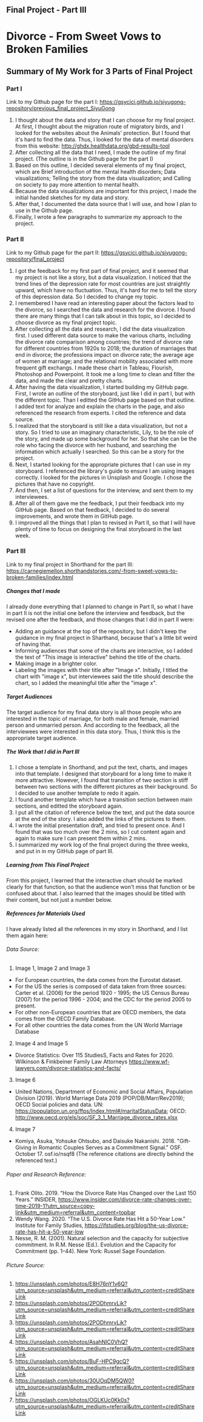 ## Final Project - Part III 

# Divorce - From Sweet Vows to Broken Families

## Summary of My Work for 3 Parts of Final Project

### Part I

Link to my Github page for the part I:
https://gsycici.github.io/siyugong-repository/previous_final_project_SiyuGong

1. I thought about the data and story that I can choose for my final project. At first, I thought about the migration route of migratory birds, and I looked for the websites about the Animals' protection. But I found that it's hard to find the data. Thus, I looked for the data of mental disorders from this website: http://ghdx.healthdata.org/gbd-results-tool
2. After collecting all the data that I need, I made the outline of my final project. (The outline is in the Github page for the part I)
3. Based on this outline, I decided several elements of my final project, which are Brief introduction of the mental health disorders; Data visualizations; Telling the story from the data visualization; and Calling on society to pay more attention to mental health.
4. Because the data visualizations are important for this project, I made the initial handed sketches for my data and story.
5. After that, I documented the data source that I will use, and how I plan to use in the Github page.
6. Finally, I wrote a few paragraphs to summarize my approach to the project.

### Part II

Link to my Github page for the part II: 
https://gsycici.github.io/siyugong-repository/final_project

1. I got the feedback for my first part of final project, and it seemed that my project is not like a story, but a data visualization. I noticed that the trend lines of the depression rate for most countries are just straightly upward, which have no fluctuation. Thus, it's hard for me to tell the story of this depression data. So I decided to change my topic.
2. I remembered I have read an interesting paper about the factors lead to the divorce, so I searched the data and research for the divorce. I found there are many things that I can talk about in this topic, so I decided to choose divorce as my final project topic.
3. After collecting all the data and research, I did the data visualization first. I used different data source to make the various charts, including the divorce rate comparison among countries; the trend of divorce rate for different countries from 1920s to 2018; the duration of marriages that end in divorce; the professions impact on divorce rate; the average age of women at marriage; and the relational mobility associated with more frequent gift exchangs. I made these chart in Tableau, Flourish, Photoshop and Powerpoint. It took me a long time to clean and filter the data, and made the clear and pretty charts.
4. After having the data visualization, I started building my GitHub page. First, I wrote an outline of the storyboard, just like I did in part I, but with the different topic. Than I editted the GitHub page based on that outline. I added text for analyze and explain the charts in the page, and also referenced the research from experts. I cited the reference and data source.
5. I realized that the storyboard is still like a data visualization, but not a story. So I tried to use an imaginary characteristic, Lily, to be the role of the story, and made up some background for her. So that she can be the role who facing the divorce with her husband, and searching the information which actually I searched. So this can be a story for the project.
6. Next, I started looking for the appropriate pictures that I can use in my storyboard. I referenced the library's guide to ensure I am using images correctly. I looked for the pictures in Unsplash and Google. I chose the pictures that have no copyright.
7. And then, I set a list of questions for the interview, and sent them to my interviewees. 
8. After all of them gave me the feedback, I put their feedback into my GitHub page. Based on that feedback, I decided to do several improvements, and wrote them in GitHub page. 
9. I improved all the things that I plan to revised in Part II, so that I will have plenty of time to focus on designing the final storyboard in the last week.

### Part III

Link to my final project in Shorthand for the part III:
https://carnegiemellon.shorthandstories.com/-from-sweet-vows-to-broken-families/index.html

##### Changes that I made

I already done everything that I planned to change in Part II, so what I have in part II is not the initial one before the interview and feedback, but the revised one after the feedback, and those changes that I did in part II were:
  - Adding an guidance at the top of the repository, but I didn't keep the guidance in my final project in Sharthand, because that's a little bit weird of having that. 
  - Informing audiences that some of the charts are interactive, so I added the text of "This image is interactive" behind the title of the charts. 
  - Making image in a brighter color. 
  - Labeling the images with their title after "Image x". Initially, I titled the chart with "image x", but interviewees said the title should describe the chart, so I added the meaningful title after the "image x".

##### Target Audiences

The target audience for my final data story is all those people who are interested in the topic of marriage, for both male and female, married person and unmarried person. And according to the feedback, all the interviewees were interested in this data story. Thus, I think this is the appropriate target audience.

##### The Work that I did in Part III

1. I chose a template in Shorthand, and put the text, charts, and images into that template. I designed that storyboard for a long time to make it more attractive. However, I found that transition of two section is stiff between two sections with the different pictures as their background. So I decided to use another template to redo it again.
2. I found another template which have a transition section between main sections, and editted the storyboard again.
3. I put all the citation of reference below the text, and put the data source at the end of the story. I also added the links of the pictures to them.
4. I wrote the initial presentation draft, and tried to present once. And I found that was too much over the 2 mins, so I cut content again and again to make sure I can present them within 2 mins.
5. I summarized my work log of the final project during the three weeks, and put in in my GitHub page of part III.

##### Learning from This Final Project

From this project, I learned that the interactive chart should be marked clearly for that function, so that the audience won't miss that function or be confused about that. I also learned that the images should be titled with their content, but not just a number below.

##### References for Materials Used

I have already listed all the references in my story in Shorthand, and I list them again here:

###### Data Source: 

1. Image 1, Image 2 and Image 3
  - For European countries, the data comes from the Eurostat dataset.
  - For the US the series is composed of data taken from three sources: Carter et al. (2006) for the period 1920 - 1995; the US Census Bureau (2007) for the period 1996 - 2004; and the CDC for the period 2005 to present.
  - For other non-European countries that are OECD members, the data comes from the OECD Family Database.
  - For all other countries the data comes from the UN World Marriage Database
2. Image 4 and Image 5
  - Divorce Statistics: Over 115 StudiesS, Facts and Rates for 2020. Wilkinson & Finkbeiner Family Law Attorneys 
    https://www.wf-lawyers.com/divorce-statistics-and-facts/
3. Image 6
  - United Nations, Department of Economic and Social Affairs, Population Division (2019). World Marriage Data 2019 (POP/DB/Marr/Rev2019); OECD Social policies and data.
    UN: https://population.un.org/ffps/Index.html#/maritalStatusData; OECD: http://www.oecd.org/els/soc/SF_3_1_Marriage_divorce_rates.xlsx
4. Image 7
  - Komiya, Asuka, Yohsuke Ohtsubo, and Daisuke Nakanishi. 2018. "Gift-Giving in Romantic Couples Serves as a Commitment Signal." OSF. October 17. osf.io/nsqf8
(The reference citations are directly behind the referenced text.)

###### Paper and Research Reference:

1. Frank Olito. 2019. “How the Divorce Rate Has Changed over the Last 150 Years.” INSIDER, https://www.insider.com/divorce-rate-changes-over-time-2019-1?utm_source=copy-link&utm_medium=referral&utm_content=topbar
2. Wendy Wang. 2020. “The U.S. Divorce Rate Has Hit a 50-Year Low.” Institute for Family Studies, https://ifstudies.org/blog/the-us-divorce-rate-has-hit-a-50-year-low
3. Nesse, R. M. (2001). Natural selection and the capacity for subjective commitment. In R.M. Nesse (Ed.). Evolution and the Capacity for Commitment (pp. 1–44). New York: Russel Sage Foundation.

###### Picture Source:

1. https://unsplash.com/photos/E8H76nY1v6Q?utm_source=unsplash&utm_medium=referral&utm_content=creditShareLink 
2. https://unsplash.com/photos/2PODhmrvLik?utm_source=unsplash&utm_medium=referral&utm_content=creditShareLink 
3. https://unsplash.com/photos/2PODhmrvLik?utm_source=unsplash&utm_medium=referral&utm_content=creditShareLink
4. https://unsplash.com/photos/AsahNlC0VhQ?utm_source=unsplash&utm_medium=referral&utm_content=creditShareLink 
5. https://unsplash.com/photos/BuF-HPC9gcQ?utm_source=unsplash&utm_medium=referral&utm_content=creditShareLink 
6. https://unsplash.com/photos/30UOqDM5QW0?utm_source=unsplash&utm_medium=referral&utm_content=creditShareLink 
7. https://unsplash.com/photos/OGLKUc0Kk0s?utm_source=unsplash&utm_medium=referral&utm_content=creditShareLink
  

